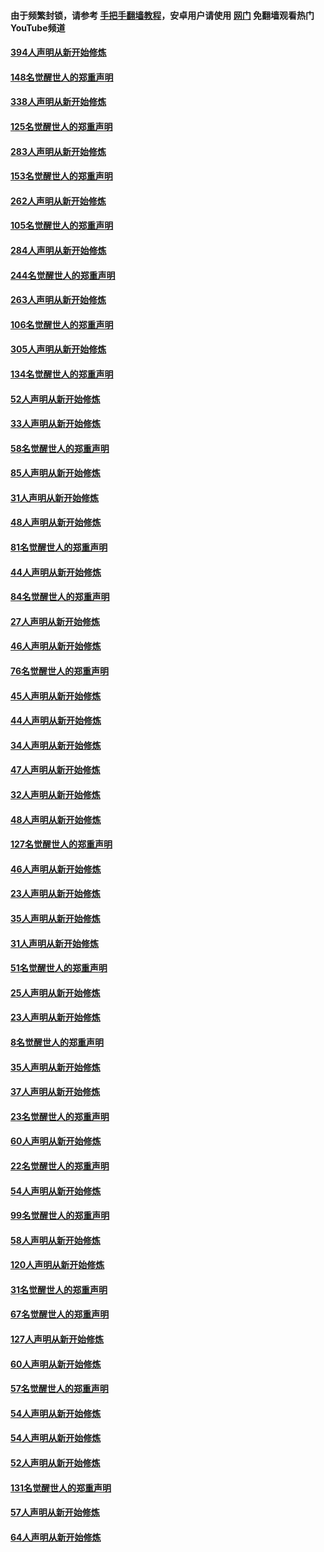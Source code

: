 #### 由于频繁封锁，请参考 [手把手翻墙教程](https://github.com/gfw-breaker/guides/wiki/)，安卓用户请使用 [网门](https://github.com/gfw-breaker/nogfw/blob/master/dl.md?t=05061201) 免翻墙观看热门YouTube频道 

#### [394人声明从新开始修炼](../pages/91/423914.md?t=05061201) 

#### [148名觉醒世人的郑重声明](../pages/91/423913.md?t=05061201) 

#### [338人声明从新开始修炼](../pages/91/423540.md?t=05061201) 

#### [125名觉醒世人的郑重声明](../pages/91/423539.md?t=05061201) 

#### [283人声明从新开始修炼](../pages/91/423296.md?t=05061201) 

#### [153名觉醒世人的郑重声明](../pages/91/423295.md?t=05061201) 

#### [262人声明从新开始修炼](../pages/91/423004.md?t=05061201) 

#### [105名觉醒世人的郑重声明](../pages/91/423003.md?t=05061201) 

#### [284人声明从新开始修炼](../pages/91/422707.md?t=05061201) 

#### [244名觉醒世人的郑重声明](../pages/91/422706.md?t=05061201) 

#### [263人声明从新开始修炼](../pages/91/422553.md?t=05061201) 

#### [106名觉醒世人的郑重声明](../pages/91/422552.md?t=05061201) 

#### [305人声明从新开始修炼](../pages/91/422153.md?t=05061201) 

#### [134名觉醒世人的郑重声明](../pages/91/422152.md?t=05061201) 

#### [52人声明从新开始修炼](../pages/91/421846.md?t=05061201) 

#### [33人声明从新开始修炼](../pages/91/421804.md?t=05061201) 

#### [58名觉醒世人的郑重声明](../pages/91/421845.md?t=05061201) 

#### [85人声明从新开始修炼](../pages/91/421769.md?t=05061201) 

#### [31人声明从新开始修炼](../pages/91/421763.md?t=05061201) 

#### [48人声明从新开始修炼](../pages/91/421605.md?t=05061201) 

#### [81名觉醒世人的郑重声明](../pages/91/421656.md?t=05061201) 

#### [44人声明从新开始修炼](../pages/91/421544.md?t=05061201) 

#### [84名觉醒世人的郑重声明](../pages/91/421543.md?t=05061201) 

#### [27人声明从新开始修炼](../pages/91/421465.md?t=05061201) 

#### [46人声明从新开始修炼](../pages/91/421454.md?t=05061201) 

#### [76名觉醒世人的郑重声明](../pages/91/421453.md?t=05061201) 

#### [45人声明从新开始修炼](../pages/91/421452.md?t=05061201) 

#### [44人声明从新开始修炼](../pages/91/421422.md?t=05061201) 

#### [34人声明从新开始修炼](../pages/91/421322.md?t=05061201) 

#### [47人声明从新开始修炼](../pages/91/421264.md?t=05061201) 

#### [32人声明从新开始修炼](../pages/91/421225.md?t=05061201) 

#### [48人声明从新开始修炼](../pages/91/421202.md?t=05061201) 

#### [127名觉醒世人的郑重声明](../pages/91/421224.md?t=05061201) 

#### [46人声明从新开始修炼](../pages/91/421203.md?t=05061201) 

#### [23人声明从新开始修炼](../pages/91/421138.md?t=05061201) 

#### [35人声明从新开始修炼](../pages/91/421122.md?t=05061201) 

#### [31人声明从新开始修炼](../pages/91/421081.md?t=05061201) 

#### [51名觉醒世人的郑重声明](../pages/91/421080.md?t=05061201) 

#### [25人声明从新开始修炼](../pages/91/421020.md?t=05061201) 

#### [23人声明从新开始修炼](../pages/91/420884.md?t=05061201) 

#### [8名觉醒世人的郑重声明](../pages/91/420883.md?t=05061201) 

#### [35人声明从新开始修炼](../pages/91/420809.md?t=05061201) 

#### [37人声明从新开始修炼](../pages/91/420766.md?t=05061201) 

#### [23名觉醒世人的郑重声明](../pages/91/420765.md?t=05061201) 

#### [60人声明从新开始修炼](../pages/91/420727.md?t=05061201) 

#### [22名觉醒世人的郑重声明](../pages/91/420726.md?t=05061201) 

#### [54人声明从新开始修炼](../pages/91/420529.md?t=05061201) 

#### [99名觉醒世人的郑重声明](../pages/91/420528.md?t=05061201) 

#### [58人声明从新开始修炼](../pages/91/420198.md?t=05061201) 

#### [120人声明从新开始修炼](../pages/91/420141.md?t=05061201) 

#### [31名觉醒世人的郑重声明](../pages/91/420197.md?t=05061201) 

#### [67名觉醒世人的郑重声明](../pages/91/420140.md?t=05061201) 

#### [127人声明从新开始修炼](../pages/91/420082.md?t=05061201) 

#### [60人声明从新开始修炼](../pages/91/420081.md?t=05061201) 

#### [57名觉醒世人的郑重声明](../pages/91/420080.md?t=05061201) 

#### [54人声明从新开始修炼](../pages/91/419533.md?t=05061201) 

#### [54人声明从新开始修炼](../pages/91/419532.md?t=05061201) 

#### [52人声明从新开始修炼](../pages/91/419531.md?t=05061201) 

#### [131名觉醒世人的郑重声明](../pages/91/419530.md?t=05061201) 

#### [57人声明从新开始修炼](../pages/91/419430.md?t=05061201) 

#### [64人声明从新开始修炼](../pages/91/419429.md?t=05061201) 

